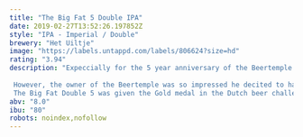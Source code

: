 ```yaml
---
title: "The Big Fat 5 Double IPA"
date: 2019-02-27T13:52:26.197852Z
style: "IPA - Imperial / Double"
brewery: "Het Uiltje"
image: "https://labels.untappd.com/labels/806624?size=hd"
rating: "3.94"
description: "Expeccially for the 5 year anniversary of the Beertemple in Amsterdam we were asked to create a awesome westcoast style IIPA. Our answer was the big fat double 5 IPA. With 5 hop varieties and some love the beer got a warm welcome!  However, the owner of the Beertemple was so impressed he decited to have the beer as his new house-beer! Eventually it became the house beer of the Beertemple, ‘t Arendsnest & Craft&Draft; all located in Amsterdam. The Big Fat Double 5 was given the Gold medal in the Dutch beer challenge for best Imperial IPA of the Netherlands."
abv: "8.0"
ibu: "80"
robots: noindex,nofollow
---
```

